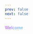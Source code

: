 ```yaml
---
prev: false
next: false
---
```


<style>
    .hello-blog {
        background: linear-gradient(120deg, #bd34fe, #41d1ff);
        color: transparent;
        background-clip: text;
    }
</style>

<auto-dark />

<q-card flat class="no-bg flex items-center justify-center" style="height: 600px">
    <q-card-section
        class="text-weight-bolder text-h5 hello-blog"
    >
        Welcome
    </q-card-section>
</q-card>
